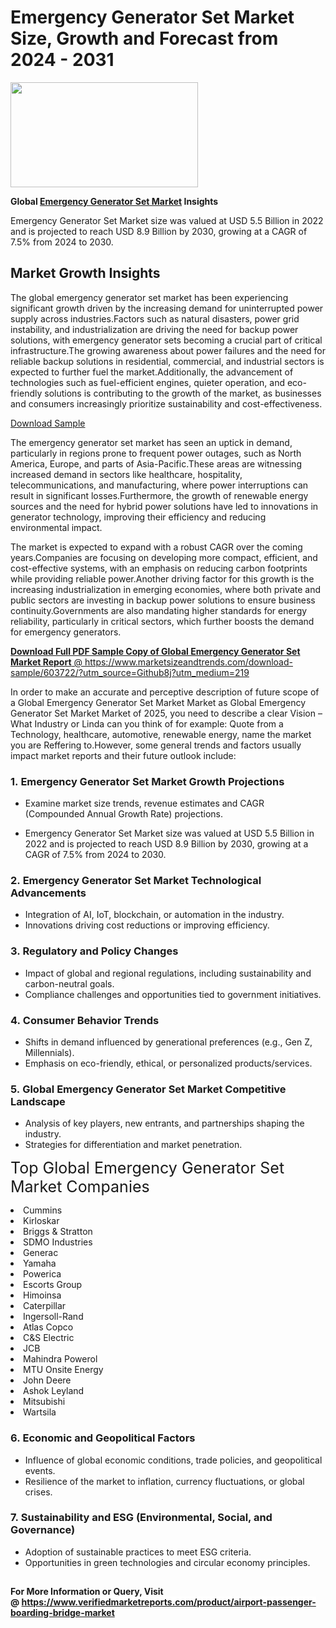 <H1>Emergency Generator Set Market Size, Growth and Forecast from 2024 - 2031</H1><img class="aligncenter size-medium wp-image-584254" src="https://thirdeyenews.in/wp-content/uploads/2024/09/Global-Market-Research-300x168.jpeg" alt="" width="300" height="168" /><p><strong>Global&nbsp;<a href="https://www.marketsizeandtrends.com/download-sample/603722/?utm_source=Github8j?utm_medium=219">Emergency Generator Set Market</a> Insights</strong></p><p>Emergency Generator Set Market size was valued at USD 5.5 Billion in 2022 and is projected to reach USD 8.9 Billion by 2030, growing at a CAGR of 7.5% from 2024 to 2030.</p><p><h2>Market Growth Insights</h2> <p>The global emergency generator set market has been experiencing significant growth driven by the increasing demand for uninterrupted power supply across industries.Factors such as natural disasters, power grid instability, and industrialization are driving the need for backup power solutions, with emergency generator sets becoming a crucial part of critical infrastructure.The growing awareness about power failures and the need for reliable backup solutions in residential, commercial, and industrial sectors is expected to further fuel the market.Additionally, the advancement of technologies such as fuel-efficient engines, quieter operation, and eco-friendly solutions is contributing to the growth of the market, as businesses and consumers increasingly prioritize sustainability and cost-effectiveness.</p> <p><a href="#">Download Sample</a></p> <p>The emergency generator set market has seen an uptick in demand, particularly in regions prone to frequent power outages, such as North America, Europe, and parts of Asia-Pacific.These areas are witnessing increased demand in sectors like healthcare, hospitality, telecommunications, and manufacturing, where power interruptions can result in significant losses.Furthermore, the growth of renewable energy sources and the need for hybrid power solutions have led to innovations in generator technology, improving their efficiency and reducing environmental impact.</p> <p>The market is expected to expand with a robust CAGR over the coming years.Companies are focusing on developing more compact, efficient, and cost-effective systems, with an emphasis on reducing carbon footprints while providing reliable power.Another driving factor for this growth is the increasing industrialization in emerging economies, where both private and public sectors are investing in backup power solutions to ensure business continuity.Governments are also mandating higher standards for energy reliability, particularly in critical sectors, which further boosts the demand for emergency generators.</p> <p><a href="#"></p><p><span class=""><strong>Download Full PDF Sample Copy of Global Emergency Generator Set Market Report</strong> @ <a href="https://www.marketsizeandtrends.com/download-sample/603722/?utm_source=Github8j?utm_medium=219" target="_blank">https://www.marketsizeandtrends.com/download-sample/603722/?utm_source=Github8j?utm_medium=219</a></span></p><p>In order to make an accurate and perceptive description of future scope of a Global&nbsp;Emergency Generator Set Market Market as Global&nbsp;Emergency Generator Set Market Market of 2025, you need to describe a clear Vision &ndash; What Industry or Linda can you think of for example: Quote from a Technology, healthcare, automotive, renewable energy, name the market you are Reffering to.However, some general trends and factors usually impact market reports and their future outlook include:</p><h3>1.&nbsp;<strong>Emergency Generator Set Market Growth Projections</strong></h3><ul><li>Examine market size trends, revenue estimates and CAGR (Compounded Annual Growth Rate) projections.</li><li><p>Emergency Generator Set Market size was valued at USD 5.5 Billion in 2022 and is projected to reach USD 8.9 Billion by 2030, growing at a CAGR of 7.5% from 2024 to 2030.</p></li></ul><h3>2.&nbsp;<strong>Emergency Generator Set Market Technological Advancements</strong></h3><ul><li>Integration of AI, IoT, blockchain, or automation in the industry.</li><li>Innovations driving cost reductions or improving efficiency.</li></ul><h3>3.&nbsp;<strong>Regulatory and Policy Changes</strong></h3><ul><li>Impact of global and regional regulations, including sustainability and carbon-neutral goals.</li><li>Compliance challenges and opportunities tied to government initiatives.</li></ul><h3>4.&nbsp;<strong>Consumer Behavior Trends</strong></h3><ul><li>Shifts in demand influenced by generational preferences (e.g., Gen Z, Millennials).</li><li>Emphasis on eco-friendly, ethical, or personalized products/services.</li></ul><h3>5.&nbsp;<strong>Global Emergency Generator Set Market Competitive Landscape</strong></h3><ul><li>Analysis of key players, new entrants, and partnerships shaping the industry.</li><li>Strategies for differentiation and market penetration.</li></ul><p data-pm-slice="1 1 []"><span style="color: inherit; font-family: inherit; font-size: 25px;">Top Global Emergency Generator Set Market Companies</span></p><div class="" data-test-id=""><p><li>Cummins</li><li> Kirloskar</li><li> Briggs & Stratton</li><li> SDMO Industries</li><li> Generac</li><li> Yamaha</li><li> Powerica</li><li> Escorts Group</li><li> Himoinsa</li><li> Caterpillar</li><li> Ingersoll-Rand</li><li> Atlas Copco</li><li> C&S Electric</li><li> JCB</li><li> Mahindra Powerol</li><li> MTU Onsite Energy</li><li> John Deere</li><li> Ashok Leyland</li><li> Mitsubishi</li><li> Wartsila</li></p></div><h3>6.&nbsp;<strong>Economic and Geopolitical Factors</strong></h3><ul><li>Influence of global economic conditions, trade policies, and geopolitical events.</li><li>Resilience of the market to inflation, currency fluctuations, or global crises.</li></ul><h3>7.&nbsp;<strong>Sustainability and ESG (Environmental, Social, and Governance)</strong></h3><ul><li>Adoption of sustainable practices to meet ESG criteria.</li><li>Opportunities in green technologies and circular economy principles.</li></ul><h2><strong style="font-size: 14px;">For More Information or Query, Visit @&nbsp;</strong><a style="background-color: #ffffff; font-size: 14px;" href="https://www.marketsizeandtrends.com/report/emergency-generator-set-market/" target="_blank">https://www.verifiedmarketreports.com/product/airport-passenger-boarding-bridge-market</a></h2>